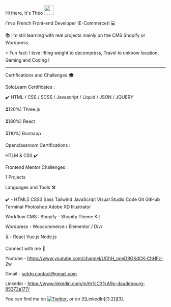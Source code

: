 Hi there, It's Théo <img src="https://raw.githubusercontent.com/MartinHeinz/MartinHeinz/master/wave.gif" width="30px">

I'm a French Front-end Developer (E-Commerce)! 💻

📚 I’m still learning with real projects mainly on the CMS Shopify or Wordpress.

⚡ Fun fact: I love lifting weight to decompress, Travel to unknow location, Gaming and Coding !
<hr></hr>

Certifications and Challenges 🎓

SoloLearn Certificates :

  ✔️ HTML / CSS / SCSS / Javascript / Liquid / JSON / JQUERY
  
  ⏳(20%) Three.js
  
  ⏳(80%) React 
  
  ⏳(10%) Bootsrap
  
  
Openclassroom Certifications :

HTLM & CSS ✔️


Frontend Mentor Challenges :

  1 Projects


Languages and Tools 🛠️

✔️ - HTML5 CSS3 Sass Tailwind JavaScript Visual Studio Code Git GitHub Terminal Photoshop Adobe XD Illustrator

Workflow CMS : 
Shopify - Shopify Theme Kit

Wordpress - Woocommerce / Elementor / Divi 

⏳ - React Vue.js Node.js



Connect with me 💬

Youtube - https://www.youtube.com/channel/UChH_oneD9OKdCK-ChHFz-2w 

Gmail - sotdg.contact@gmail.com

Linkedin - https://www.linkedin.com/in/th%C3%A9o-daudebourg-85373a177/

<!-- Actual text -->

You can find me on [![Twitter][1.2]][1], or on [![LinkedIn][3.2]][3].

<!-- Icons -->

[1.2]: http://i.imgur.com/wWzX9uB.png (twitter icon without padding)
[2.2]: https://raw.githubusercontent.com/MartinHeinz/MartinHeinz/master/linkedin-3-16.png (LinkedIn icon without padding)

<!-- Links to your social media accounts -->

[1]: https://twitter.com/Martin_Heinz_
[2]: https://www.linkedin.com/in/heinz-martin/
